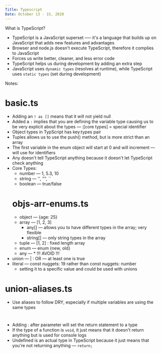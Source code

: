 ```yaml
---
Title: Typescript
Date: October 13 - 15, 2020
---
```


What is TypeScript?
- TypeScript is a JavaScript superset ––– it's a language that builds up on JavaScript that adds new features and advantages
- Browser and node.js doesn't execute TypeScript, therefore it complies to JavaScript
- Forces us write better, cleaner, and less error code
- TypeScript helps us during development by adding an extra step
- JavaScript uses `dynamic types` (resolves at runtime), while TypeScript uses `static types` (set during development)

Notes: 
# basic.ts
- Adding an `! as []` means that it will not yield null
- Added a `:` implies that you are defining the variable type causing us to be very explicit about the types –– :[core types] = special identifier
- Object types in TypScript has key:types pair
- Tuples allows us to use the push() method, but is more strict than an array
- The first variable in the enum object will start at 0 and will increment –– will use for identifiers
- Any doesn't tell TypeScript anything because it doesn't let TypeScript check anything
- Core Types: 
  - number –– 1, 5.3, 10 
  - string –– '', "", ``
  - boolean –– true/false
  # objs-arr-enums.ts
  - object –– {age: 25}
  - array –– [1, 2, 3]
    - any[] –– allows you to have different types in the array; very flexible
    - string[] –– only string types in the array
  - tuple –– [1, 2] : fixed length array
  - enum –– enum {new, old} 
  - any –– * !!! AVOID !!! 
- union –– | : OR –– at least one is true
- literal –– const nuggets: 19 rather than const nuggets: number
  - setting it to a specific value and could be used with unions
# union-aliases.ts
- Use aliases to follow DRY, especially if multiple variables are using the same types
# 
- Adding : after parameter will set the return statement to a type
- If the type of a function is `void`, it just means that it doesn't return anything but is used for console logs
- Undefined is an actual type in TypeScript because it just means that you're not returning anything –– `return;`